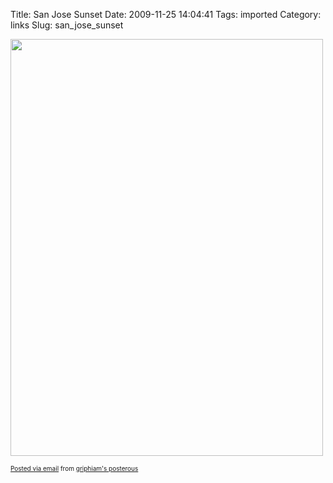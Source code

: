 Title: San Jose Sunset
Date: 2009-11-25 14:04:41
Tags: imported
Category: links
Slug: san_jose_sunset

<a href='http://posterous.com/getfile/files.posterous.com/griphiam/1fT2HMHrTtylHaHSpyGYkoEgGCSV3VXXRUaxZazz9OqikJA8VPnT1iQ4DMsO/photo.jpg'><img src="http://posterous.com/getfile/files.posterous.com/griphiam/o3zvXFY4fBrdLx3VchJClHI94I0dwQzE0v0MjXiMdGTk8g7Y9441d9U1RBs9/photo.jpg.scaled.500.jpg" width="500" height="667"/></a> <p style="font-size: 10px;">  <a href="http://posterous.com">Posted via email</a>   from <a href="http://griphiam.posterous.com/san-jose-sunset">griphiam's posterous</a>    
